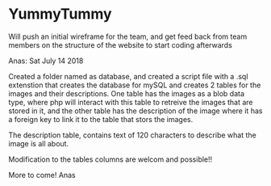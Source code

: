 # YummyTummy 
Will push an initial wireframe for the team, and get feed back from team members on the structure of the website to start coding afterwards 


Anas: Sat July 14 2018 

Created a folder named as database, and created a script file with a .sql extenstion that creates the database for mySQL and creates 2 tables for the images and their descriptions. 
One table has the images as a blob data type, where php will interact with this table to retreive the images that are stored in it, and the other table has the description of the image where it has a foreign key to link it to the table that stors the images. 

The description table, contains text of 120 characters to describe what the image is all about. 

Modification to the tables columns are welcom and possible!! 

More to come! 
Anas

